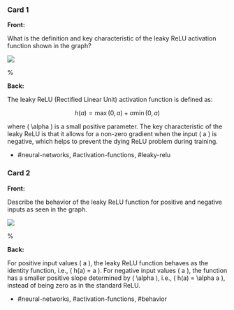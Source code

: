     
### Card 1

**Front:**

What is the definition and key characteristic of the leaky ReLU activation function shown in the graph?

![](https://cdn.mathpix.com/cropped/2024_05_26_acdab4f582103bf8b8a9g-1.jpg?height=440&width=481&top_left_y=723&top_left_x=658)

%

**Back:**

The leaky ReLU (Rectified Linear Unit) activation function is defined as:

$$
h(a) = \max(0, a) + \alpha \min(0, a)
$$

where \( \alpha \) is a small positive parameter. The key characteristic of the leaky ReLU is that it allows for a non-zero gradient when the input \( a \) is negative, which helps to prevent the dying ReLU problem during training.

- #neural-networks, #activation-functions, #leaky-relu

### Card 2

**Front:**

Describe the behavior of the leaky ReLU function for positive and negative inputs as seen in the graph.

![](https://cdn.mathpix.com/cropped/2024_05_26_acdab4f582103bf8b8a9g-1.jpg?height=440&width=481&top_left_y=723&top_left_x=658)

%

**Back:**

For positive input values \( a \), the leaky ReLU function behaves as the identity function, i.e., \( h(a) = a \). For negative input values \( a \), the function has a smaller positive slope determined by \( \alpha \), i.e., \( h(a) = \alpha a \), instead of being zero as in the standard ReLU.

- #neural-networks, #activation-functions, #behavior

